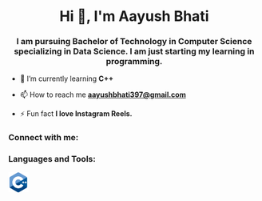 <h1 align="center">Hi 👋, I'm Aayush Bhati</h1>
<h3 align="center">I am pursuing Bachelor of Technology in Computer Science specializing in Data Science. I am just starting my learning in programming.</h3>

- 🌱 I’m currently learning **C++**

- 📫 How to reach me **aayushbhati397@gmail.com**

- ⚡ Fun fact **I love Instagram Reels.**

<h3 align="left">Connect with me:</h3>
<p align="left">
</p>

<h3 align="left">Languages and Tools:</h3>
<p align="left"> <a href="https://www.w3schools.com/cpp/" target="_blank" rel="noreferrer"> <img src="https://raw.githubusercontent.com/devicons/devicon/master/icons/cplusplus/cplusplus-original.svg" alt="cplusplus" width="40" height="40"/> </a> </p>
